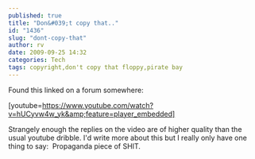 ```yaml
---
published: true
title: "Don&#039;t copy that.."
id: "1436"
slug: "dont-copy-that"
author: rv
date: 2009-09-25 14:32
categories: Tech
tags: copyright,don't copy that floppy,pirate bay
---
```

Found this linked on a forum somewhere:

[youtube=https://www.youtube.com/watch?v=hUCyvw4w_yk&amp;feature=player_embedded]

Strangely enough the replies on the video are of higher quality than the usual youtube dribble. I'd write more about this but I really only have one thing to say:  Propaganda piece of SHIT.